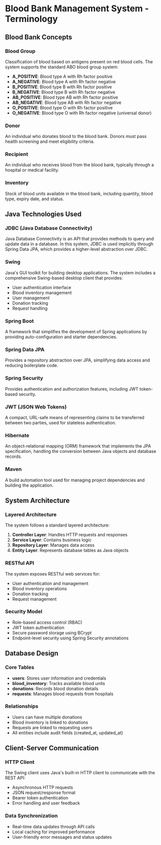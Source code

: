 # Blood Bank Management System - Terminology

## Blood Bank Concepts

### Blood Group
Classification of blood based on antigens present on red blood cells. The system supports the standard ABO blood group system:
- **A_POSITIVE**: Blood type A with Rh factor positive
- **A_NEGATIVE**: Blood type A with Rh factor negative
- **B_POSITIVE**: Blood type B with Rh factor positive
- **B_NEGATIVE**: Blood type B with Rh factor negative
- **AB_POSITIVE**: Blood type AB with Rh factor positive
- **AB_NEGATIVE**: Blood type AB with Rh factor negative
- **O_POSITIVE**: Blood type O with Rh factor positive
- **O_NEGATIVE**: Blood type O with Rh factor negative (universal donor)

### Donor
An individual who donates blood to the blood bank. Donors must pass health screening and meet eligibility criteria.

### Recipient
An individual who receives blood from the blood bank, typically through a hospital or medical facility.

### Inventory
Stock of blood units available in the blood bank, including quantity, blood type, expiry date, and status.

## Java Technologies Used

### JDBC (Java Database Connectivity)
Java Database Connectivity is an API that provides methods to query and update data in a database. In this system, JDBC is used implicitly through Spring Data JPA, which provides a higher-level abstraction over JDBC.

### Swing
Java's GUI toolkit for building desktop applications. The system includes a comprehensive Swing-based desktop client that provides:
- User authentication interface
- Blood inventory management
- User management
- Donation tracking
- Request handling

### Spring Boot
A framework that simplifies the development of Spring applications by providing auto-configuration and starter dependencies.

### Spring Data JPA
Provides a repository abstraction over JPA, simplifying data access and reducing boilerplate code.

### Spring Security
Provides authentication and authorization features, including JWT token-based security.

### JWT (JSON Web Tokens)
A compact, URL-safe means of representing claims to be transferred between two parties, used for stateless authentication.

### Hibernate
An object-relational mapping (ORM) framework that implements the JPA specification, handling the conversion between Java objects and database records.

### Maven
A build automation tool used for managing project dependencies and building the application.

## System Architecture

### Layered Architecture
The system follows a standard layered architecture:
1. **Controller Layer**: Handles HTTP requests and responses
2. **Service Layer**: Contains business logic
3. **Repository Layer**: Manages data access
4. **Entity Layer**: Represents database tables as Java objects

### RESTful API
The system exposes RESTful web services for:
- User authentication and management
- Blood inventory operations
- Donation tracking
- Request management

### Security Model
- Role-based access control (RBAC)
- JWT token authentication
- Secure password storage using BCrypt
- Endpoint-level security using Spring Security annotations

## Database Design

### Core Tables
- **users**: Stores user information and credentials
- **blood_inventory**: Tracks available blood units
- **donations**: Records blood donation details
- **requests**: Manages blood requests from hospitals

### Relationships
- Users can have multiple donations
- Blood inventory is linked to donations
- Requests are linked to requesting users
- All entities include audit fields (created_at, updated_at)

## Client-Server Communication

### HTTP Client
The Swing client uses Java's built-in HTTP client to communicate with the REST API:
- Asynchronous HTTP requests
- JSON request/response format
- Bearer token authentication
- Error handling and user feedback

### Data Synchronization
- Real-time data updates through API calls
- Local caching for improved performance
- User-friendly error messages and status updates
